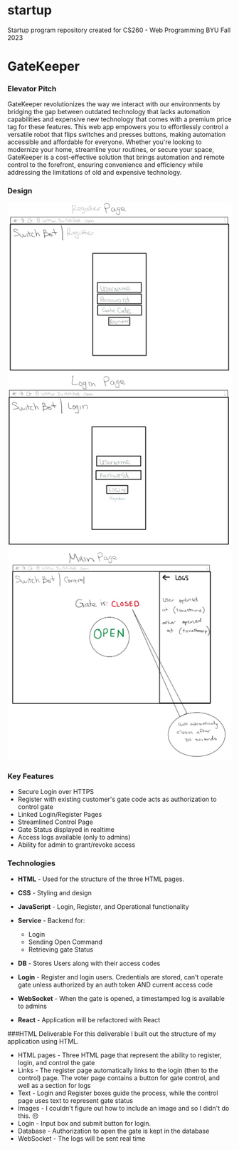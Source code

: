 # startup
Startup program repository created for CS260 - Web Programming BYU Fall 2023
# GateKeeper
### Elevator Pitch

GateKeeper revolutionizes the way we interact with our environments by bridging the gap between outdated technology that lacks automation capabilities and expensive new technology that comes with a premium price tag for these features.  This web app empowers you to effortlessly control a versatile robot that flips switches and presses buttons, making automation accessible and affordable for everyone. Whether you're looking to modernize your home, streamline your routines, or secure your space, GateKeeper is a cost-effective solution that brings automation and remote control to the forefront, ensuring convenience and efficiency while addressing the limitations of old and expensive technology.

### Design
![Register Page](https://github.com/Tommy-Valletta/startup/blob/main/RegisterPage.jpg)
![Login Page](https://github.com/Tommy-Valletta/startup/blob/main/LoginPage.jpg)
![Main Page](https://github.com/Tommy-Valletta/startup/blob/main/MainPage.jpg)

### Key Features
- Secure Login over HTTPS
- Register with existing customer's gate code acts as authorization to control gate
- Linked Login/Register Pages
- Streamlined Control Page
- Gate Status displayed in realtime
- Access logs available (only to admins)
- Ability for admin to grant/revoke access

### Technologies
- **HTML** - Used for the structure of the three HTML pages.
- **CSS** - Styling and design
- **JavaScript** - Login, Register, and Operational functionality
- **Service** - Backend for:
  - Login
  - Sending Open Command
  - Retrieving gate Status
 
- **DB** - Stores Users along with their access codes
- **Login** - Register and login users. Credentials are stored, can't operate gate unless authorized by an auth token AND current access code
- **WebSocket** - When the gate is opened, a timestamped log is available to admins
- **React** - Application will be refactored with React

###HTML Deliverable
For this deliverable I built out the structure of my application using HTML.

- HTML pages - Three HTML page that represent the ability to register, login, and control the gate
- Links - The register page automatically links to the login (then to the control) page. The voter page contains a button for gate control, and well as a section for logs
- Text - Login and Register boxes guide the process, while the control page uses text to represent gate status
- Images - I couldn't figure out how to include an image and so I didn't do this. 😔
- Login - Input box and submit button for login.
- Database - Authorization to open the gate is kept in the database
- WebSocket - The logs will be sent real time
